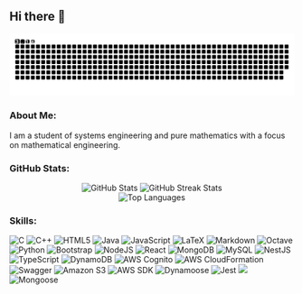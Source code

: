 ## Hi there 👋
<div align="center">
  <img  src="https://github.com/JocsanRueda/SnakePI/blob/readme/resources/img/grid-snake.svg"
       alt="snake" /></a>
</div>

### About Me:

I am a student of systems engineering and pure mathematics with a focus on mathematical engineering.

### GitHub Stats:


<div align="center">
  <img width="380" src="https://github-readme-stats.vercel.app/api?username=JocsanRueda&theme=dark&hide_border=false&include_all_commits=true&count_private=false" alt="GitHub Stats"/>
  <img width="420px" src="https://github-readme-streak-stats.herokuapp.com/?user=JocsanRueda&theme=dark&hide_border=false" alt="GitHub Streak Stats"/> </br>
  <img width="280px" src="https://github-readme-stats.vercel.app/api/top-langs/?username=JocsanRueda&theme=dark&hide_border=false&include_all_commits=true&count_private=false&layout=compact" alt="Top Languages"/>
</div>


### Skills:
![C](https://img.shields.io/badge/c-%2300599C.svg?style=for-the-badge&logo=c&logoColor=white) 
![C++](https://img.shields.io/badge/c++-%2300599C.svg?style=for-the-badge&logo=c%2B%2B&logoColor=white) 
![HTML5](https://img.shields.io/badge/html5-%23E34F26.svg?style=for-the-badge&logo=html5&logoColor=white) 
![Java](https://img.shields.io/badge/java-%23ED8B00.svg?style=for-the-badge&logo=openjdk&logoColor=white) 
![JavaScript](https://img.shields.io/badge/javascript-%23323330.svg?style=for-the-badge&logo=javascript&logoColor=%23F7DF1E) 
![LaTeX](https://img.shields.io/badge/latex-%23008080.svg?style=for-the-badge&logo=latex&logoColor=white) 
![Markdown](https://img.shields.io/badge/markdown-%23000000.svg?style=for-the-badge&logo=markdown&logoColor=white) 
![Octave](https://img.shields.io/badge/OCTAVE-darkblue?style=for-the-badge&logo=octave&logoColor=fcd683) 
![Python](https://img.shields.io/badge/python-3670A0?style=for-the-badge&logo=python&logoColor=ffdd54) 
![Bootstrap](https://img.shields.io/badge/bootstrap-%238511FA.svg?style=for-the-badge&logo=bootstrap&logoColor=white) 
![NodeJS](https://img.shields.io/badge/node.js-6DA55F?style=for-the-badge&logo=node.js&logoColor=white) 
![React](https://img.shields.io/badge/react-%2320232a.svg?style=for-the-badge&logo=react&logoColor=%2361DAFB) 
![MongoDB](https://img.shields.io/badge/MongoDB-%234ea94b.svg?style=for-the-badge&logo=mongodb&logoColor=white) 
![MySQL](https://img.shields.io/badge/mysql-4479A1.svg?style=for-the-badge&logo=mysql&logoColor=white) 
![NestJS](https://img.shields.io/badge/nestjs-%23E0234E.svg?style=for-the-badge&logo=nestjs&logoColor=white) 
![TypeScript](https://img.shields.io/badge/typescript-%23007ACC.svg?style=for-the-badge&logo=typescript&logoColor=white) 
![DynamoDB](https://img.shields.io/badge/dynamodb-%2344A0AE.svg?style=for-the-badge&logo=amazon-dynamodb&logoColor=white) 
![AWS Cognito](https://img.shields.io/badge/aws_cognito-%234A1F5C.svg?style=for-the-badge&logo=amazon-cognito&logoColor=white) 
![AWS CloudFormation](https://img.shields.io/badge/aws_cloudformation-%234A1F5C.svg?style=for-the-badge&logo=amazon-cloudformation&logoColor=white) 
![Swagger](https://img.shields.io/badge/swagger-%2300457C.svg?style=for-the-badge&logo=swagger&logoColor=white)
![Amazon S3](https://img.shields.io/badge/amazon_s3-%23FF9900.svg?style=for-the-badge&logo=amazon-s3&logoColor=white)
![AWS SDK](https://img.shields.io/badge/aws_sdk-%23232F3E.svg?style=for-the-badge&logo=amazon-aws&logoColor=white)
![Dynamoose](https://img.shields.io/badge/dynamoose-%2344A0AE.svg?style=for-the-badge&logo=amazon-dynamodb&logoColor=white)
![Jest](https://img.shields.io/badge/jest-%23C21325.svg?style=for-the-badge&logo=jest&logoColor=white)
[![](https://visitcount.itsvg.in/api?id=JocsanRueda&icon=0&color=0)](https://visitcount.itsvg.in)
![Mongoose](https://img.shields.io/badge/mongoose-%23880000.svg?style=for-the-badge&logo=mongoose&logoColor=white)


<!-- Proudly created with GPRM ( https://gprm.itsvg.in ) -->



